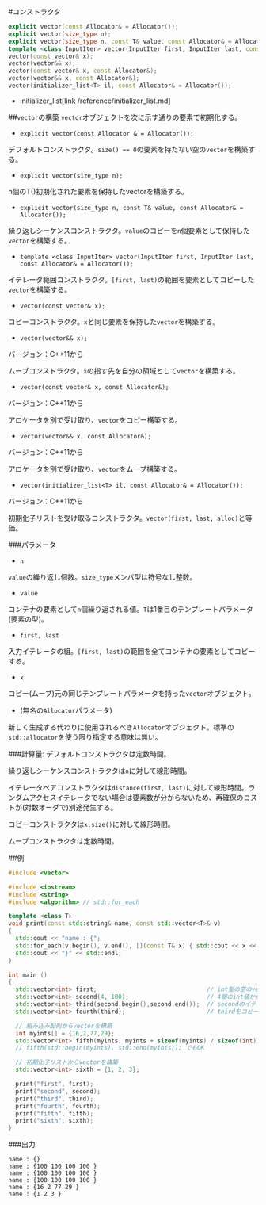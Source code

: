 #コンストラクタ
```cpp
explicit vector(const Allocator& = Allocator());
explicit vector(size_type n);
explicit vector(size_type n, const T& value, const Allocator& = Allocator());
template <class InputIter> vector(InputIter first, InputIter last, const Allocator& = Allocator());
vector(const vector& x);
vector(vector&& x);
vector(const vector& x, const Allocator&);
vector(vector&& x, const Allocator&);
vector(initializer_list<T> il, const Allocator& = Allocator());
```
* initializer_list[link /reference/initializer_list.md]

##`vector`の構築
`vector`オブジェクトを次に示す通りの要素で初期化する。

- `explicit vector(const Allocator & = Allocator());`

デフォルトコンストラクタ。`size() == 0`の要素を持たない空の`vector`を構築する。


- `explicit vector(size_type n);`

n個のT()初期化された要素を保持したvectorを構築する。


- `explicit vector(size_type n, const T& value, const Allocator& = Allocator());`

繰り返しシーケンスコンストラクタ。`value`のコピーを`n`個要素として保持した`vector`を構築する。


- `template <class InputIter> vector(InputIter first, InputIter last, const Allocator& = Allocator());`

イテレータ範囲コンストラクタ。`[first, last)`の範囲を要素としてコピーした`vector`を構築する。


- `vector(const vector& x);`

コピーコンストラクタ。`x`と同じ要素を保持した`vector`を構築する。


- `vector(vector&& x);`

バージョン：C++11から

ムーブコンストラクタ。`x`の指す先を自分の領域として`vector`を構築する。


- `vector(const vector& x, const Allocator&);`

バージョン：C++11から

アロケータを別で受け取り、`vector`をコピー構築する。


- `vector(vector&& x, const Allocator&);`

バージョン：C++11から

アロケータを別で受け取り、`vector`をムーブ構築する。


- `vector(initializer_list<T> il, const Allocator& = Allocator());`

バージョン：C++11から

初期化子リストを受け取るコンストラクタ。`vector(first, last, alloc)`と等価。


###パラメータ
- `n`

`value`の繰り返し個数。`size_type`メンバ型は符号なし整数。

- `value`

コンテナの要素として`n`個繰り返される値。`T`は1番目のテンプレートパラメータ(要素の型)。


- `first, last`

入力イテレータの組。`[first, last)`の範囲を全てコンテナの要素としてコピーする。


- `x`

コピー(ムーブ)元の同じテンプレートパラメータを持った`vector`オブジェクト。


- (無名の`Allocator`パラメータ)

新しく生成する代わりに使用されるべき`Allocator`オブジェクト。標準の`std::allocator`を使う限り指定する意味は無い。


###計算量:
デフォルトコンストラクタは定数時間。

繰り返しシーケンスコンストラクタは`n`に対して線形時間。

イテレータペアコンストラクタは`distance(first, last)`に対して線形時間。ランダムアクセスイテレータでない場合は要素数が分からないため、再確保のコストが(対数オーダで)別途発生する。

コピーコンストラクタは`x.size()`に対して線形時間。

ムーブコンストラクタは定数時間。

##例
```cpp
#include <vector>

#include <iostream>
#include <string>
#include <algorithm> // std::for_each

template <class T>
void print(const std::string& name, const std::vector<T>& v)
{
  std::cout << "name : {";
  std::for_each(v.begin(), v.end(), [](const T& x) { std::cout << x << " "; });
  std::cout << "}" << std::endl;
}

int main ()
{
  std::vector<int> first;                               // int型の空のvectorを構築
  std::vector<int> second(4, 100);                      // 4個のint値からなるvectorを構築し、全ての値を100で初期化
  std::vector<int> third(second.begin(),second.end());  // secondのイテレータ範囲からvectorを構築
  std::vector<int> fourth(third);                       // thirdをコピー

  // 組み込み配列からvectorを構築
  int myints[] = {16,2,77,29};
  std::vector<int> fifth(myints, myints + sizeof(myints) / sizeof(int));
  // fifth(std::begin(myints), std::end(myints)); でもOK

  // 初期化子リストからvectorを構築
  std::vector<int> sixth = {1, 2, 3};

  print("first", first);
  print("second", second);
  print("third", third);
  print("fourth", fourth);
  print("fifth", fifth);
  print("sixth", sixth);
}
```

###出力
```
name : {}
name : {100 100 100 100 }
name : {100 100 100 100 }
name : {100 100 100 100 }
name : {16 2 77 29 }
name : {1 2 3 }
```


